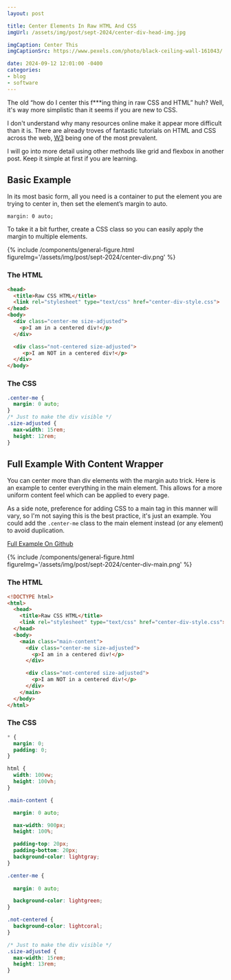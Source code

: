 ```yaml
---
layout: post

title: Center Elements In Raw HTML And CSS
imgUrl: /assets/img/post/sept-2024/center-div-head-img.jpg

imgCaption: Center This
imgCaptionSrc: https://www.pexels.com/photo/black-ceiling-wall-161043/

date: 2024-09-12 12:01:00 -0400
categories:
- blog
- software
---
```

The old “how do I center this f***ing thing in raw CSS and HTML” huh? Well, it's way more simplistic than it seems if you are new to CSS.

I don't understand why many resources online make it appear more difficult than it is. There are already troves of fantastic tutorials on HTML and CSS across the web, [W3](https://www.w3schools.com/css/default.asp) being one of the most prevalent.

I will go into more detail using other methods like grid and flexbox in another post. Keep it simple at first if you are learning.

## Basic Example

In its most basic form, all you need is a container to put the element you are trying to center in, then set the element’s margin to auto.

`margin: 0 auto;`

To take it a bit further, create a CSS class so you can easily apply the margin to multiple elements.

{% include /components/general-figure.html figureImg='/assets/img/post/sept-2024/center-div.png' %}

### The HTML
```html
<head>
  <title>Raw CSS HTML</title>
  <link rel="stylesheet" type="text/css" href="center-div-style.css">
</head>
<body>
  <div class="center-me size-adjusted">
    <p>I am in a centered div!</p>
  </div>

  <div class="not-centered size-adjusted">
     <p>I am NOT in a centered div!</p>
  </div>
</body>
```

### The CSS
```css
.center-me {
  margin: 0 auto;
}
/* Just to make the div visible */
.size-adjusted {
  max-width: 15rem;
  height: 12rem;
}
```

## Full Example With Content Wrapper

You can center more than div elements with the margin auto trick. Here is an example to center everything in the main element. This allows for a more uniform content feel which can be applied to every page.

As a side note, preference for adding CSS to a main tag in this manner will vary, so I'm not saying this is the best practice, it's just an example. You could add the `.center-me` class to the main element instead (or any element) to avoid duplication.

<a href="https://github.com/MaliwanDynamics/center-div">Full Example On Github</a>

{% include /components/general-figure.html figureImg='/assets/img/post/sept-2024/center-div-main.png' %}

### The HTML
```html
<!DOCTYPE html>
<html>
  <head>
    <title>Raw CSS HTML</title>
    <link rel="stylesheet" type="text/css" href="center-div-style.css">
  </head>
  <body>
    <main class="main-content">
      <div class="center-me size-adjusted">
        <p>I am in a centered div!</p>
      </div>

      <div class="not-centered size-adjusted">
        <p>I am NOT in a centered div!</p>
      </div>
    </main>
  </body>
</html>
```

### The CSS
```css
* {
  margin: 0;
  padding: 0;
}

html {
  width: 100vw;
  height: 100vh;
}

.main-content {

  margin: 0 auto;

  max-width: 900px;
  height: 100%;

  padding-top: 20px;
  padding-bottom: 20px;
  background-color: lightgray;
}

.center-me {
    
  margin: 0 auto;

  background-color: lightgreen;
}

.not-centered {
  background-color: lightcoral;
}

/* Just to make the div visible */
.size-adjusted {
  max-width: 15rem;
  height: 13rem;
}
```
